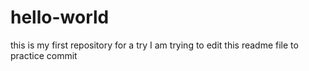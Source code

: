 # hello-world
this is my first repository for a try
I am trying to edit this readme file to practice commit
